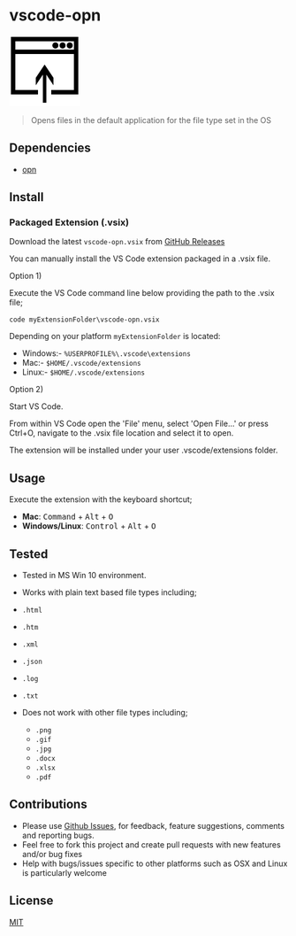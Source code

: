 # vscode-opn

![vscode-opn](vscode-opn.png)

> Opens files in the default application for the file type set in the OS

## Dependencies

- [opn](https://github.com/sindresorhus/opn)

## Install

### Packaged Extension (.vsix)

Download the latest `vscode-opn.vsix` from [GitHub Releases](../../releases) 

You can manually install the VS Code extension packaged in a .vsix file. 

Option 1) 

Execute the VS Code command line below providing the path to the .vsix file;

    code myExtensionFolder\vscode-opn.vsix  

Depending on your platform `myExtensionFolder` is located:

- Windows:- `%USERPROFILE%\.vscode\extensions`
- Mac:- `$HOME/.vscode/extensions`
- Linux:- `$HOME/.vscode/extensions`

Option 2)

Start VS Code. 

From within VS Code open the 'File' menu, select 'Open File...' or press Ctrl+O, navigate to the .vsix file location and select it to open.

The extension will be installed under your user .vscode/extensions folder.

<!--
1. Press <kbd>F1</kbd>, then type `ext install`

2. Select `Extensions: Install Extension` and click or press <kbd>Enter</kbd>

3. Wait a few seconds for the list to download and type `vscode-opn`

4. Click the install icon next to the `vscode-opn` extension in the list
-->

## Usage

Execute the extension with the keyboard shortcut;

- **Mac**: <kbd>Command</kbd> + <kbd>Alt</kbd> + <kbd>O</kbd>
- **Windows/Linux**: <kbd>Control</kbd> + <kbd>Alt</kbd> + <kbd>O</kbd>


## Tested

- Tested in MS Win 10 environment.

- Works with plain text based file types including;
 - `.html` 
 - `.htm` 
 - `.xml` 
 - `.json`
 - `.log`
 - `.txt` 
 
- Does not work with other file types including;
  - `.png`
  - `.gif`
  - `.jpg`
  - `.docx`
  - `.xlsx`
  - `.pdf`
   
## Contributions

- Please use [Github Issues](../../issues), for feedback, feature suggestions, comments and reporting bugs.
- Feel free to fork this project and create pull requests with new features and/or bug fixes
- Help with bugs/issues specific to other platforms such as OSX and Linux is particularly welcome

## License
[MIT](LICENSE.txt)
